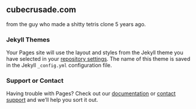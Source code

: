 ## cubecrusade.com

from the guy who made a shitty tetris clone 5 years ago.

### Jekyll Themes

Your Pages site will use the layout and styles from the Jekyll theme you have selected in your [repository settings](https://github.com/CubeCrusade/tempSite/settings/pages). The name of this theme is saved in the Jekyll `_config.yml` configuration file.

### Support or Contact

Having trouble with Pages? Check out our [documentation](https://docs.github.com/categories/github-pages-basics/) or [contact support](https://support.github.com/contact) and we’ll help you sort it out.
